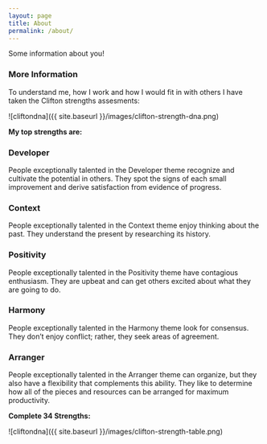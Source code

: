 ```yaml
---
layout: page
title: About
permalink: /about/
---
```


Some information about you!

### More Information

To understand me, how I work and how I would fit in with others I have taken the Clifton strengths assesments:

![cliftondna]({{ site.baseurl }}/images/clifton-strength-dna.png)

**My top strengths are:**

### Developer
People exceptionally talented in the Developer theme recognize and cultivate the potential in others. They spot the signs of each small improvement and derive satisfaction from evidence of progress.

### Context
People exceptionally talented in the Context theme enjoy thinking about the past. They understand the present by researching its history.

### Positivity
People exceptionally talented in the Positivity theme have contagious enthusiasm. They are upbeat and can get others excited about what they are going to do.

### Harmony
People exceptionally talented in the Harmony theme look for consensus. They don’t enjoy conflict; rather, they seek areas of agreement.

### Arranger
People exceptionally talented in the Arranger theme can organize, but they also have a flexibility that complements this ability. They like to determine how all of the pieces and resources can be arranged for maximum productivity.

**Complete 34 Strengths:**

![cliftondna]({{ site.baseurl }}/images/clifton-strength-table.png)